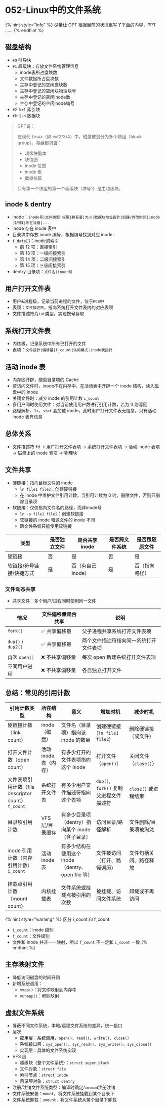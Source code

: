# 052-Linux中的文件系统

{% hint style="info" %}
尽量让 GPT 根据目前的状况重写了下面的内容，PPT ……
{% endhint %}

## 磁盘结构

* `#0` 引导块
* `#1` 超级块：存放文件系统管理信息
  * inode表所占盘块数
  * 文件数据所占盘块数
  * 主存中登记的空闲盘块数
  * 主存中登记的空闲块物理块号
  * 主存中登记的空闲inode数
  * 主存中登记的空闲inode编号
* `#2-k+1` 索引块
* `#k+2-n` 数据块

> GPT说：
>
> 在现代 Linux（如 ext2/3/4）中，磁盘被划分为多个块组（block group），每组都包含：
>
> * 超级块副本
> * 块位图
> * inode 位图
> * inode 表
> * 数据块区
>
> 只有第一个块组的第一个超级块（块号1）是主超级块。

## inode & dentry

* inode：`inode号|文件类型|权限|拥有者|大小|数据块地址指针|创建/修改时间|inode引用数|所在设备|...`
* inode 存在 inode 表中
* 目录块中存放 inode 编号，根据编号找到对应 inode
* `i_data[]`：inode的索引
  * 前 12 项：直接索引
  * 第 13 项：一级间接索引
  * 第 14 项：二级间接索引
  * 第 15 项：三级间接索引
* dentry 目录项：`文件名|inode号`

## 用户打开文件表

* 用户&进程级，记录当前进程的文件，位于`PCB`中
* 表项：`文件描述符`，指向系统打开文件表内的对应表项
* 文件描述符为`int`类型，实现按号存取

## 系统打开文件表

* 内核级，记录系统中所有已打开的文件
* 表项：`文件指针|偏移量|f_count|访问模式|inode表指针`

## 活动 inode 表

* 内存区开辟，硬盘目录项的 Cache
* 若访问文件时，inode不在内存中，在活动表中开辟一个 inode 结构，读入磁盘中的 inode
* 关闭文件时：减少 inode 的引用计数 `i_count`
* 多用户同时使用文件：对当前使用用户数进行引用计数，若为 0 则写回
* 路径解析、`ls`、`stat` 会加载 inode，此时用户打开文件表无信息，只有活动 inode 表有信息

## 总体关系

* 文件描述符 `fd` -> 用户打开文件表项 -> 系统打开文件表项 -> 活动 inode 表项 -> 磁盘上的 inode 表项 -> 物理块

## 文件共享

* 硬链接：指向目标文件的 inode
  * `ln file1 file2`：创建硬链接
  * 在 inode 中维护文件引用计数，当引用计数为 0 时，删除文件，否则只删除目录项
* 软链接：仅仅指向文件名的路径，而非inode号
  * `ln -s file1 file2`：创建软链接
  * 软链接的 inode 和源文件的 inode 不同
  * 跨文件系统只能使用软链接

| 类型            | 是否独立文件 | 是否共享 inode  | 是否跨文件系统 | 是否跟随原文件 |
| ------------- | ------ | ----------- | ------- | ------- |
| 硬链接           | 否      | 是           | 否       | 是       |
| 软链接/符号链接/快捷方式 | 是      | 否（有自己inode） | 是       | 否（指向路径） |

### 文件动态共享

* 共享文件：多个用户/进程同时使用同一文件

| 情况                 | 文件偏移量是否共享 | 说明                  |
| ------------------ | --------- | ------------------- |
| `fork()`           | ✅ 共享偏移量   | 父子进程共享系统打开文件表项      |
| `dup()` / `dup2()` | ✅ 共享偏移量   | 两个文件描述符指向同一系统打开文件表项 |
| 再次 `open()`        | ❌ 不共享偏移量  | 每次 open 新建系统打开文件表项  |
| 不同用户进程             | ❌ 不共享偏移量  | 各自独立打开文件            |

## 总结：常见的引用计数

| 引用计数类型                                   | 所在结构           | 意义                                   | 增加时机                         | 减少时机            |
| ---------------------------------------- | -------------- | ------------------------------------ | ---------------------------- | --------------- |
| 硬链接计数（link count）                        | inode（磁盘）      | 文件名（目录项）指向该 inode 的数量                | 创建硬链接 (`ln file1 file2`)     | 删除硬链接（或文件）      |
| 打开文件计数（open count）                       | 活动 inode 表（内存） | 有多少打开的文件表项指向这个 inode                 | 打开文件（`open()`）               | 关闭文件（`close()`） |
| 文件表项引用计数（file descriptor count）`f_count` | 系统打开文件表        | 有多少用户文件描述符指向这个表项                     | `dup()`, `fork()` 复制父进程文件描述符 | `close()` 或进程结束 |
| 目录项引用计数                                  | VFS 层/目录缓存     | 有多少目录项（dentry）指向某个 inode（含子目录）       | 访问目录/路径解析                    | 文件删除/目录项被淘汰     |
| inode 引用计数（内存引用计数） `i_count`             | 活动 inode 表     | 有多少结构在使用这个 inode（dentry、open file 等） | 文件被访问（打开、路径遍历）               | 文件句柄关闭、路径释放     |
| 挂载点引用计数（mount count）                     | 内核挂载表          | 文件系统或挂载点被引用的次数                       | 被挂载、访问文件系统                   | 卸载或不再访问         |

{% hint style="warning" %}
区分 i\_count 和 f\_count

* `i_count`：inode 级别
* `f_count`：文件级别
* 文件和 inode 并非一一映射，所以 `f_count` 不一定和 `i_count` 一致
{% endhint %}

## 主存映射文件

* 降低访问磁盘的时间开销
* 新增系统调用：
  * `mmap()`：将文件映射到内存中
  * `munmap()`：解除映射

## 虚拟文件系统

* 屏蔽不同文件系统，本地/远程文件系统的差异，统一接口
* 层次
  * 应用层：系统调用，`open()`、`read()`、`write()`、`close()`
  * 系统接口层：`sys_open()`、`sys_read()`、`sys_write()`、`sys_close()`
  * 实现层：具体的文件系统实现
* VFS 层
  * 超级块（整个文件系统）：`struct super_block`
  * 文件对象：`struct file`
  * 索引节点：`struct inode`
  * 目录项对象：`struct dentry`
* 注册/注销文件系统类型：编译时确定/`insmod`注册注销
* 文件系统安装：`mount`，将文件系统挂载到某个目录下
* 文件系统卸载：`umount`，将文件系统从某个目录下卸载
